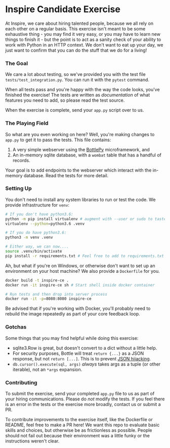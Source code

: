 # Inspire Candidate Exercise

At Inspire, we care about hiring talented people, because we all rely on each other on a regular basis. This exercise isn't meant to be some exhaustive thing - you may find it very easy, or you may have to learn new things to finish it - but the point is to act as a sanity check of your ability to work with Python in an HTTP context. We don't want to eat up your day, we just want to confirm that you can do the stuff that we do for a living!

### The Goal

We care a lot about testing, so we've provided you with the test file `tests/test_integration.py`. You can run it with the `pytest` command.

When all tests pass and you're happy with the way the code looks, you've finished the exercise! The tests are written as _documentation_ of what features you need to add, so please read the test source.

When the exercise is complete, send your `app.py` script over to us.

### The Playing Field

So what are you even working on here? Well, you're making changes to `app.py` to get it to pass the tests. This file contains:

1. A very simple webserver using the [BottlePy](https://bottlepy.org/docs/dev/api.html) microframework, and
2. An in-memory sqlite database, with a `wombat` table that has a handful of records.

Your goal is to add endpoints to the webserver which interact with the in-memory database. Read the tests for more detail.

### Setting Up

You don't need to install any system libraries to run or test the code. We provide infrastructure for `venv`:

```bash
# If you don't have python3.6:
python -m pip install virtualenv # augment with --user or sudo to taste
virtualenv --python=python3.6 .venv

# If you do have python3.6:
python3 -m venv .venv

# Either way, we can now....
source .venv/bin/activate
pip install -r requirements.txt # Feel free to add to requirements.txt if you need, but you shouldn't need to
```

Ah, but what if you're on Windows, or otherwise don't want to set up an environment on your host machine? We also provide a `Dockerfile` for you.

```bash
docker build -t inspire-ce .
docker run -it inspire-ce sh # Start shell inside docker container

# Run tests and then drop into server process
docker run -it -p=8080:8080 inspire-ce
```

Be advised that if you're working with Docker, you'll probably need to rebuild the image repeatedly as part of your core feedback loop.

### Gotchas

Some things that you may find helpful while doing this exercise:

 * sqlite3.Row is great, but doesn't convert to a dict without a little help.
 * For security purposes, Bottle will treat `return {...}` as a JSON response, but not `return [...]`. This is to prevent [JSON hijacking](http://haacked.com/archive/2009/06/25/json-hijacking.aspx/).
 * `db.cursor().execute(sql, args)` _always_ takes args as a tuple (or other iterable), not an `*args` expansion.

### Contributing

To submit the exercise, send your completed `app.py` file to us as part of your hiring communications.
Please do *not* modify the tests. If you feel there is an error in the tests or the exercise more broadly, contact us or submit a PR.

To contribute improvements to the exercise itself, like the Dockerfile or README, feel free to make a PR here! We want this repo to evaluate basic skills and choices, but otherwise be as frictionless as possible. People should not fail out because their environment was a little funky or the instructions weren't clear.
